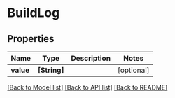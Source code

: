 # BuildLog

## Properties
Name | Type | Description | Notes
------------ | ------------- | ------------- | -------------
**value** | **[String]** |  | [optional] 

[[Back to Model list]](../README.md#documentation-for-models) [[Back to API list]](../README.md#documentation-for-api-endpoints) [[Back to README]](../README.md)


